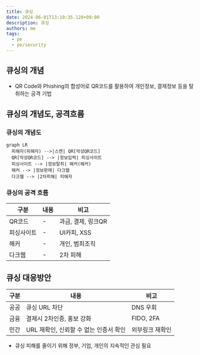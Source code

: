 ```yaml
---
title: 큐싱
date: 2024-06-01T13:19:35.120+09:00
description: 큐싱
authors: me
tags:
  - pe
  - pe/security
---
```


## 큐싱의 개념

- QR Code와 Phishing의 합성어로 QR코드를 활용하여 개인정보, 결제정보 등을 탈취하는 공격 기법

## 큐싱의 개념도, 공격흐름

### 큐싱의 개념도

```mermaid
graph LR
  피해자(피해자) -->|스캔| QR[악성QR코드]
  QR[악성QR코드] --> |정보입력| 피싱사이트
  피싱사이트 --> |정보탈취| 해커(해커)
  해커 --> |정보판매| 다크웹
  다크웹 --> |2차피해| 피해자
```

### 큐싱의 공격 흐름

| 구분       | 내용 | 비고               |
| ---------- | ---- | ------------------ |
| QR코드     | -    | 과금, 결제, 링크QR |
| 피싱사이트 | -    | UI카피, XSS        |
| 해커       | -    | 개인, 범죄조직     |
| 다크웹     | -    | 2차 피해           |

## 큐싱 대응방안

| 구분 | 내용                                   | 비고            |
| ---- | -------------------------------------- | --------------- |
| 공공 | 큐싱 URL 차단                          | DNS 우회        |
| 금융 | 결제시 2차인증, 홍보 강화              | FIDO, 2FA       |
| 민간 | URL 재확인, 신뢰할 수 없는 인증서 확인 | 외부링크 재확인 |

- 큐싱 피해를 줄이기 위해 정부, 기업, 개인의 지속적인 관심 필요
